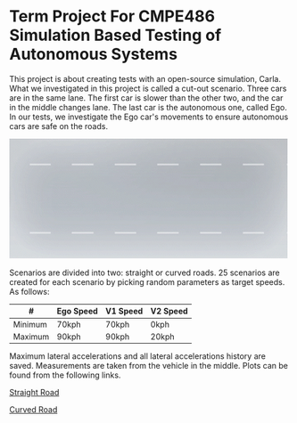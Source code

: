 # Term Project For CMPE486 Simulation Based Testing of Autonomous Systems

This project is about creating tests with an open-source simulation, Carla. What we investigated in this project is called a cut-out scenario. Three cars are in the same lane. The first car is slower than the other two, and the car in the middle changes lane. The last car is the autonomous one, called Ego. In our tests, we investigate the Ego car's movements to ensure autonomous cars are safe on the roads.

![No Gif](images/cut-out.gif)

Scenarios are divided into two: straight or curved roads. 25 scenarios are created for each scenario by picking random parameters as target speeds. As follows:

| # | Ego Speed | V1 Speed | V2 Speed |
| - | --------- | -------- | -------- |
| Minimum | 70kph | 70kph | 0kph |
| Maximum | 90kph | 90kph | 20kph |

Maximum lateral accelerations and all lateral accelerations history are saved. Measurements are taken from the vehicle in the middle. Plots can be found from the following links. 

[Straight Road](scenario-1.md)  

[Curved Road](scenario-2.md) 
